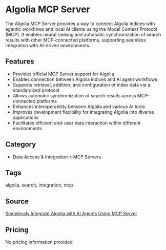 # Algolia MCP Server

The Algolia MCP Server provides a way to connect Algolia indices with agentic workflows and local AI clients using the Model Context Protocol (MCP). It enables neural ranking and automatic synchronization of search results with other MCP-connected platforms, supporting seamless integration with AI-driven environments.

## Features
- Provides official MCP Server support for Algolia
- Enables connection between Algolia indices and AI agent workflows
- Supports retrieval, addition, and configuration of index data via a standardized protocol
- Allows automatic synchronization of search results across MCP-connected platforms
- Enhances interoperability between Algolia and various AI tools
- Improves development flexibility for integrating Algolia into diverse applications
- Facilitates efficient end-user data interaction within different environments

## Category
- Data Access & Integration > MCP Servers

## Tags
algolia, search, integration, mcp

## Source
[Seamlessly Integrate Algolia with AI Agents Using MCP Server](https://changelog.algolia.com/seamlessly-integrate-algolia-with-ai-agents-using-mcp-server-OjGfK)

## Pricing
No pricing information provided.